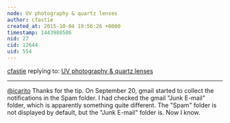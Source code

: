 ```yaml
---
node: UV photography & quartz lenses
author: cfastie
created_at: 2015-10-04 19:56:26 +0000
timestamp: 1443988586
nid: 27
cid: 12644
uid: 554
---
```




[cfastie](../profile/cfastie) replying to: [UV photography & quartz lenses](../notes/warren/12-12-2010/uv-photography-quartz-lenses)

----
[@icarito](/profile/icarito) Thanks for the tip. On September 20, gmail started to collect the notifications in the Spam folder. I had checked the gmail "Junk E-mail" folder, which is apparently something quite different. The "Spam" folder is not displayed by default, but the "Junk E-mail" folder is. Now I know.